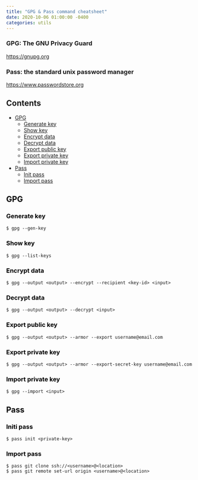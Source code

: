 ```yaml
---
title: "GPG & Pass command cheatsheet"
date: 2020-10-06 01:00:00 -0400
categories: utils
---
```


### GPG: The GNU Privacy Guard
<https://gnupg.org>

### Pass: the standard unix password manager
<https://www.passwordstore.org>

## Contents
- [GPG](#gpg)
  - [Generate key](#generate_key)
  - [Show key](#show_key)
  - [Encrypt data](#encrypt_data)
  - [Decrypt data](#decrypt_data)
  - [Export public key](#export_public_key)
  - [Export private key](#export_private_key)
  - [Import private key](#import_private_key)
- [Pass](#pass)
  - [Init pass](#init_pass)
  - [Import pass](#import_pass)

## <a id="gpg" style="color: black;">GPG</a>

### <a id="generate_key" style="color: black;">Generate key</a>
```$ gpg --gen-key ```

### <a id="show_key" style="color: black;">Show key</a>
```$ gpg --list-keys ```

### <a id="encrypt_data" style="color: black;">Encrypt data</a>
```$ gpg --output <output> --encrypt --recipient <key-id> <input> ```

### <a id="decrypt_data" style="color: black;">Decrypt data</a>
```$ gpg --output <output> --decrypt <input> ```

### <a id="export_public_key" style="color: black;">Export public key</a>
```$ gpg --output <output> --armor --export username@email.com ```

### <a id="export_private_key" style="color: black;">Export private key</a>
```$ gpg --output <output> --armor --export-secret-key username@email.com ```

### <a id="import_private_key" style="color: black;">Import private key</a>
```$ gpg --import <input> ```

## <a id="pass" style="color: black;">Pass</a>

### <a id="init_pass" style="color: black;">Initi pass</a>
```$ pass init <private-key> ```

### <a id="import_pass" style="color: black;">Import pass</a>
```$ pass git clone ssh://<username>@<location> ``` <br />
```$ pass git remote set-url origin <username>@<location> ```
